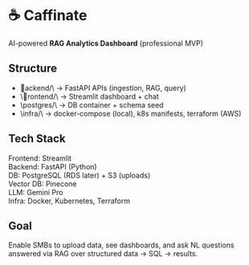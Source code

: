 ﻿# ☕ Caffinate

AI-powered **RAG Analytics Dashboard** (professional MVP)

## Structure
- \ackend/\ → FastAPI APIs (ingestion, RAG, query)
- \rontend/\ → Streamlit dashboard + chat
- \postgres/\ → DB container + schema seed
- \infra/\ → docker-compose (local), k8s manifests, terraform (AWS)

## Tech Stack
Frontend: Streamlit  
Backend: FastAPI (Python)  
DB: PostgreSQL (RDS later) + S3 (uploads)  
Vector DB: Pinecone  
LLM: Gemini Pro  
Infra: Docker, Kubernetes, Terraform

## Goal
Enable SMBs to upload data, see dashboards, and ask NL questions answered via RAG over structured data → SQL → results.
